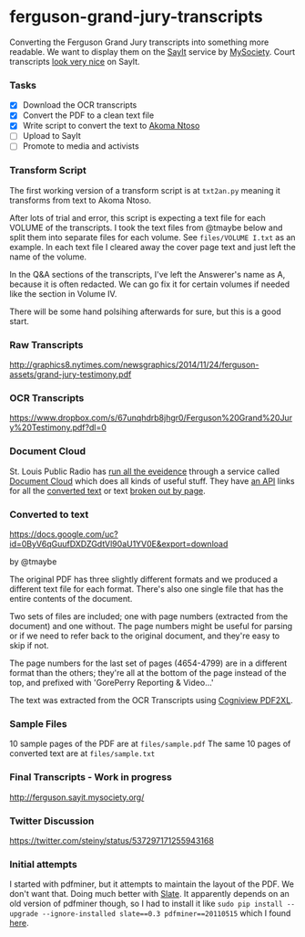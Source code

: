 ferguson-grand-jury-transcripts
===============================

Converting the Ferguson Grand Jury transcripts into something more readable. We want to display them on the [SayIt](http://sayit.mysociety.org/) service by [MySociety](https://www.mysociety.org/). Court transcripts [look very nice](http://leveson.sayit.mysociety.org/hearing-14-may-2012/lord-augustine-odonnell) on  SayIt.

### Tasks
- [x] Download the OCR transcripts
- [x] Convert the PDF to a clean text file
- [x] Write script to convert the text to [Akoma Ntoso](http://sayit.mysociety.org/about/developers#an)
- [ ] Upload to SayIt
- [ ] Promote to media and activists

### Transform Script
The first working version of a transform script is at `txt2an.py` meaning it transforms from text to Akoma Ntoso.

After lots of trial and error, this script is expecting a text file for each VOLUME of the transcripts. I took the text files from @tmaybe below and split them into separate files for each volume. See `files/VOLUME I.txt` as an example. In each text file I cleared away the cover page text and just left the name of the volume.  

In the Q&A sections of the transcripts, I've left the Answerer's name as A, because it is often redacted. We can go fix it for certain volumes if needed like the section in Volume IV.

There will be some hand polsihing afterwards for sure, but this is a good start.



### Raw Transcripts
http://graphics8.nytimes.com/newsgraphics/2014/11/24/ferguson-assets/grand-jury-testimony.pdf

### OCR Transcripts
https://www.dropbox.com/s/67unqhdrb8jhgr0/Ferguson%20Grand%20Jury%20Testimony.pdf?dl=0

### Document Cloud
St. Louis Public Radio has [run all the eveidence](http://apps.stlpublicradio.org/ferguson-project/evidence.html) through a service called [Document Cloud](http://www.documentcloud.org/documents/1370490-grand-jury-volume-1.html) which does all kinds of useful stuff. They have [an API](http://www.documentcloud.org/api/documents/1370490-grand-jury-volume-1.json) links for all the [converted text](https://s3.amazonaws.com/s3.documentcloud.org/documents/1370490/grand-jury-volume-1.txt) or text [broken out by page](http://www.documentcloud.org/documents/1370490/pages/grand-jury-volume-1-p1.txt).

### Converted to text
https://docs.google.com/uc?id=0ByV6qGuufDXDZGdtVl90aU1YV0E&export=download

by @tmaybe

The original PDF has three slightly different formats and we produced a different text file for each format. There's also one single file that has the entire contents of the document.

Two sets of files are included; one with page numbers (extracted from the document) and one without. The page numbers might be useful for parsing or if we need to refer back to the original document, and they're easy to skip if not.

The page numbers for the last set of pages (4654-4799) are in a different format than the others; they're all at the bottom of the page instead of the top, and prefixed with 'GorePerry Reporting & Video...'

The text was extracted from the OCR Transcripts using [Cogniview PDF2XL](https://www.cogniview.com/pdf-to-excel).

### Sample Files
10 sample pages of the PDF are at `files/sample.pdf`
The same 10 pages of converted text are at `files/sample.txt`

### Final Transcripts - Work in progress
http://ferguson.sayit.mysociety.org/

### Twitter Discussion
https://twitter.com/steiny/status/537297171255943168

### Initial attempts
I started with pdfminer, but it attempts to maintain the layout of the PDF. We don't want that. Doing much better with [Slate](https://pypi.python.org/pypi/slate). It apparently depends on an old version of pdfminer though, so I had to install it like `sudo pip install --upgrade --ignore-installed slate==0.3 pdfminer==20110515` which I found [here](https://github.com/timClicks/slate/issues/5#issuecomment-53450633).
